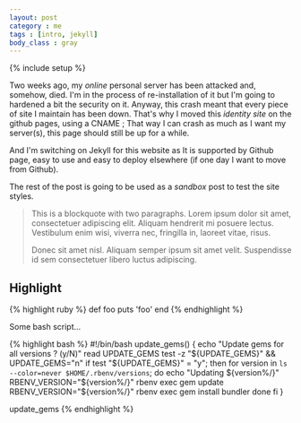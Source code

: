```yaml
---
layout: post
category : me
tags : [intro, jekyll]
body_class : gray
---
```

{% include setup %}

Two weeks ago, my _online_ personal server has been attacked and, somehow, died. I'm in the process
of re-installation of it but I'm going to hardened a bit the security on it. Anyway, this crash meant
that every piece of site I maintain has been down. That's why I moved this _identity site_ on the
github pages, using a CNAME ; That way I can crash as much as I want my server(s), this page should
still be up for a while.

And I'm switching on Jekyll for this website as It is supported by Github page, easy to use and easy
to deploy elsewhere (if one day I want to move from Github).

The rest of the post is going to be used as a *sandbox* post to test the site styles.

> This is a blockquote with two paragraphs. Lorem ipsum dolor sit amet,
> consectetuer adipiscing elit. Aliquam hendrerit mi posuere lectus.
> Vestibulum enim wisi, viverra nec, fringilla in, laoreet vitae, risus.
>  
> Donec sit amet nisl. Aliquam semper ipsum sit amet velit. Suspendisse
> id sem consectetuer libero luctus adipiscing.
> 

## Highlight

{% highlight ruby %}
def foo
  puts 'foo'
end
{% endhighlight %}

Some bash script…

{% highlight bash %}
#!/bin/bash
update_gems() {
    echo "Update gems for all versions ? (y/N)"
    read UPDATE_GEMS
    test -z "${UPDATE_GEMS}" && UPDATE_GEMS="n"
    if test "${UPDATE_GEMS}" = "y"; then
        for version in `ls --color=never $HOME/.rbenv/versions`; do
            echo "Updating ${version%/}"
            RBENV_VERSION="${version%/}" rbenv exec gem update
            RBENV_VERSION="${version%/}" rbenv exec gem install bundler
        done
    fi
}

update_gems
{% endhighlight %}

